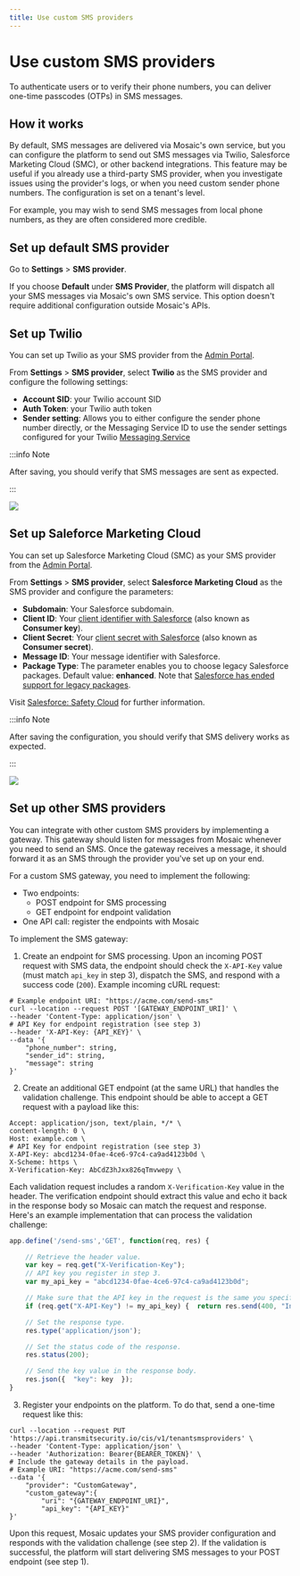 ```yaml
---
title: Use custom SMS providers
---
```


# Use custom SMS providers

To authenticate users or to verify their phone numbers, you can deliver one-time passcodes (OTPs) in SMS messages.

## How it works

By default, SMS messages are delivered via Mosaic's own service, but you can configure the platform to send out SMS messages via Twilio, Salesforce Marketing Cloud (SMC), or other backend integrations. This feature may be useful if you already use a third-party SMS provider, when you investigate issues using the provider's logs, or when you need custom sender phone numbers. The configuration is set on a tenant's level.

For example, you may wish to send SMS messages from local phone numbers, as they are often considered more credible.

## Set up default SMS provider

Go to **Settings** > **SMS provider**.

If you choose **Default** under **SMS Provider**, the platform will dispatch all your SMS messages via Mosaic's own SMS service. This option doesn't require additional configuration outside Mosaic's APIs.

## Set up Twilio

You can set up Twilio as your SMS provider from the [Admin Portal](https://portal.transmitsecurity.io/).

From **Settings** > **SMS provider**, select **Twilio** as the SMS provider and configure the following settings:
- **Account SID**: your Twilio account SID
- **Auth Token**: your Twilio auth token
- **Sender setting**: Allows you to either configure the sender phone number directly, or the Messaging Service ID to use the sender settings configured for your Twilio [Messaging Service](https://www.twilio.com/docs/messaging/services)

:::info Note

After saving, you should verify that SMS messages are sent as expected.

:::

![](../../images/UserID/sms_provider_twilio.png)

## Set up Saleforce Marketing Cloud

You can set up Salesforce Marketing Cloud (SMC) as your SMS provider from the [Admin Portal](https://portal.transmitsecurity.io/).

From **Settings** > **SMS provider**, select **Salesforce Marketing Cloud** as the SMS provider and configure the parameters:

- **Subdomain**: Your Salesforce subdomain.
- **Client ID**: Your [client identifier with Salesforce](https://help.salesforce.com/s/articleView?id=sf.remoteaccess_oauth_client_credentials_flow.htm&type=5) (also known as **Consumer key**).
- **Client Secret**: Your [client secret with Salesforce](https://help.salesforce.com/s/articleView?id=sf.remoteaccess_oauth_client_credentials_flow.htm&type=5) (also known as **Consumer secret**).
- **Message ID**: Your message identifier with Salesforce.
- **Package Type**: The parameter enables you to choose legacy Salesforce packages. Default value: **enhanced**. Note that [Salesforce has ended support for legacy packages](https://help.salesforce.com/s/articleView?id=000380904&type=1).

Visit [Salesforce: Safety Cloud](https://help.salesforce.com/s/articleView?id=sf.safety_cloud_and_marketing_cloud.htm&type=5) for further information.

:::info Note

After saving the configuration, you should verify that SMS delivery works as expected.

:::

![](../../images/UserID/sms_provider_salesforce.png)

## Set up other SMS providers

You can integrate with other custom SMS providers by implementing a gateway. This gateway should listen for messages from Mosaic whenever you need to send an SMS. Once the gateway receives a message, it should forward it as an SMS through the provider you've set up on your end.

For a custom SMS gateway, you need to implement the following:
- Two endpoints:
    * POST endpoint for SMS processing
    * GET endpoint for endpoint validation
- One API call: register the endpoints with Mosaic

To implement the SMS gateway:

1. Create an endpoint for SMS processing. Upon an incoming POST request with SMS data, the endpoint should check the `X-API-Key` value (must match `api_key` in step 3), dispatch the SMS, and respond with a success code (`200`). Example incoming cURL request:

```shell
# Example endpoint URI: "https://acme.com/send-sms"
curl --location --request POST '[GATEWAY_ENDPOINT_URI]' \
--header 'Content-Type: application/json' \
# API Key for endpoint registration (see step 3)
--header 'X-API-Key: {API_KEY}' \
--data '{
    "phone_number": string,
    "sender_id": string,
    "message": string
}'
```
2. Create an additional GET endpoint (at the same URL) that handles the validation challenge. This endpoint should be able to accept a GET request with a payload like this:

```shell
Accept: application/json, text/plain, */* \
content-length: 0 \
Host: example.com \
# API Key for endpoint registration (see step 3)
X-API-Key: abcd1234-0fae-4ce6-97c4-ca9ad4123b0d \
X-Scheme: https \
X-Verification-Key: AbCdZ3hJxx826qTmvwepy \
```
Each validation request includes a random `X-Verification-Key` value in the header. The verification endpoint should extract this value and echo it back in the response body so Mosaic can match the request and response.
Here's an example implementation that can process the validation challenge:

```js
app.define('/send-sms','GET', function(req, res) {

    // Retrieve the header value.
    var key = req.get("X-Verification-Key");
    // API key you register in step 3.
    var my_api_key = "abcd1234-0fae-4ce6-97c4-ca9ad4123b0d";

    // Make sure that the API key in the request is the same you specify in step 3.
    if (req.get("X-API-Key") != my_api_key) {  return res.send(400, "Invalid request"); }

    // Set the response type.
    res.type('application/json');

    // Set the status code of the response.
    res.status(200);

    // Send the key value in the response body.
    res.json({  "key": key  });
}
```

3. Register your endpoints on the platform. To do that, send a one-time request like this:

```shell
curl --location --request PUT 'https://api.transmitsecurity.io/cis/v1/tenantsmsproviders' \
--header 'Content-Type: application/json' \
--header 'Authorization: Bearer{BEARER_TOKEN}' \
# Include the gateway details in the payload.
# Example URI: "https://acme.com/send-sms"
--data '{
    "provider": "CustomGateway",
    "custom_gateway":{
        "uri": "{GATEWAY_ENDPOINT_URI}",
        "api_key": "{API_KEY}"
}'
```

Upon this request, Mosaic updates your SMS provider configuration and responds with the validation challenge (see step 2). If the validation is successful, the platform will start delivering SMS messages to your POST endpoint (see step 1).